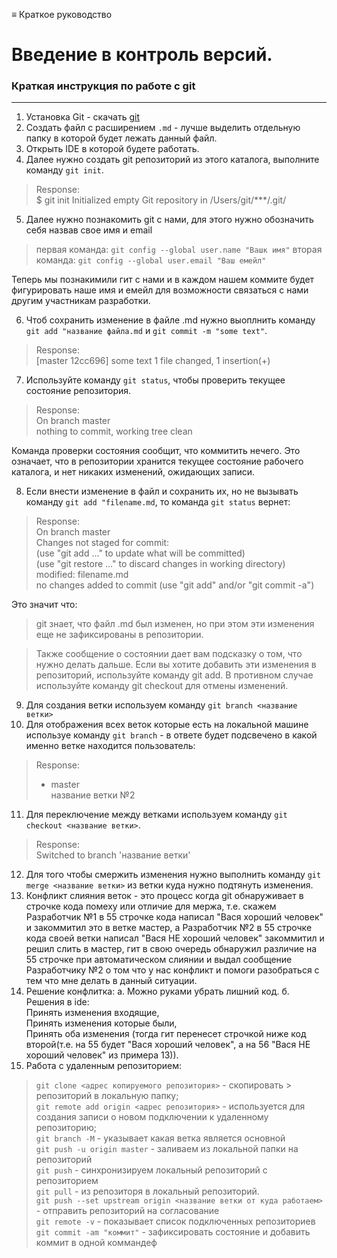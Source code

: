 ≡ Краткое руководство

# Введение в контроль версий.
### Краткая инструкция по работе с git
***
1. Установка Git - скачать [git](https://git-scm.com/downloads) 
2. Создать файл с расширением `.md` - лучше выделить отдельную папку в которой будет лежать данный файл.
3. Открыть IDE в которой будете работать.
4. Далее нужно создать git репозиторий из этого каталога, выполните команду `git init`.  
>Response:  
   $ git init
    Initialized empty Git repository in     /Users/git/***/.git/

5. Далее нужно познакомить git с нами, для этого нужно обозначить себя назвав свое имя и email 
> первая команда: `git config --global user.name "Вашк имя"`
> вторая команда: `git config --global user.email "Ваш емейл"`

Теперь мы познакимили гит с нами и в каждом нашем коммите будет фигурировать наше имя и емейл для возможности связаться с нами другим участникам разработки.

6. Чтоб сохранить изменение в файле .md нужно выоплнить команду `git add "название файла.md` и `git commit -m "some text"`.  
>  Response:  
 [master 12cc696] some text
 1 file changed, 1 insertion(+)
 
7. Используйте команду `git status`, чтобы проверить текущее состояние репозитория.
>  Response:  
On branch master  
nothing to commit, working tree clean

Команда проверки состояния сообщит, что коммитить нечего. Это означает, что в репозитории хранится текущее состояние рабочего каталога, и нет никаких изменений, ожидающих записи.

8. Если внести изменение в файл и сохранить их, но не вызывать команду `git add "filename.md`, то команда `git status` вернет:
>  Response:  
>  On branch master  
Changes not staged for commit:  
  (use "git add <file>..." to update what will be committed)  
  (use "git restore <file>..." to discard changes in working directory)  
        modified:   filename.md  
no changes added to commit (use "git add" and/or "git commit -a")

Это значит что:  
> git знает, что файл .md был изменен, но при этом эти изменения еще не зафиксированы в репозитории.

> Также сообщение о состоянии дает вам подсказку о том, что нужно делать дальше. Если вы хотите добавить эти изменения в репозиторий, используйте команду git add. В противном случае используйте команду git сheckout для отмены изменений.

9. Для создания ветки используем команду  `git branch <название ветки>`
10. Для отображения всех веток которые есть на локальной машине используе команду `git branch` - в ответе будет подсвечено в какой именно ветке находится пользователь:
>  Response:
>* master  
  название ветки №2
11. Для переключение между ветками используем команду `git checkout <название ветки>`.
>  Response:  
>Switched to branch 'название ветки'
12. Для того чтобы смержить изменения нужно выполнить команду `git merge <название ветки>` из ветки куда нужно подтянуть изменения.
13. Конфликт слияния веток - это процесс когда git обнаруживает в строчке кода помеху или отличие для мержа, т.е. скажем Разработчик №1 в 55 строчке кода написал "Вася хороший человек" и закоммитил это в ветке мастер, а Разработчик №2 в 55 строчке кода своей ветки написал "Вася НЕ хороший человек" закоммитил и решил слить в мастер, гит в свою очередь обнаружил различие на 55 строчке при автоматическом слиянии и выдал сообщение Разработчику №2 о том что у нас конфликт и помоги разобраться с тем что мне делать в данный ситуации.
14. Решение конфлитка:
а. Можно руками убрать лишний код.
б. Решения в ide:   
Принять изменения входящие,   
Принять изменения которые были,   
Принять оба изменения (тогда гит перенесет строчкой ниже код второй(т.е. на 55 будет "Вася хороший человек", а на 56 "Вася НЕ хороший человек" из примера 13)).
15. Работа с удаленным репозиторием:  
>`git clone <адрес копируемого репозитория>` - скопировать > репозиторий в локальную папку;  
>`git remote add origin <адрес репозитория>` - используется для создания записи о новом подключении к удаленному репозиторию;  
>`git branch -M` - указывает какая ветка является основной  
>`git push -u origin master` - заливаем из локальной папки на репозиторий  
>`git push` - синхронизируем локальный репозиторий с репозиторием  
>`git pull` - из репозиторя в локальный репозиторий.  
>`git push --set upstream origin <название ветки от куда работаем>` - отправить репозиторий на согласование  
>`git remote -v` - показывает список подключенных репозиториев  
>`git commit -am "коммит"` - зафиксировать состояние и добавить коммит в одной коммандеф